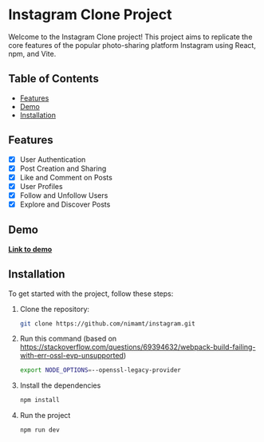 # Instagram Clone Project

Welcome to the Instagram Clone project! This project aims to replicate the core features of the popular photo-sharing platform Instagram using React, npm, and Vite. 

## Table of Contents

- [Features](#features)
- [Demo](#demo)
- [Installation](#installation)

## Features

- [x] User Authentication
- [x] Post Creation and Sharing
- [x] Like and Comment on Posts
- [x] User Profiles
- [x] Follow and Unfollow Users
- [x] Explore and Discover Posts

## Demo

**[Link to demo](https://nimamt.github.io/instagram/)**

## Installation

To get started with the project, follow these steps:

1. Clone the repository:

   ```bash
   git clone https://github.com/nimamt/instagram.git
   ```

2. Run this command (based on https://stackoverflow.com/questions/69394632/webpack-build-failing-with-err-ossl-evp-unsupported)

   ```bash
   export NODE_OPTIONS=--openssl-legacy-provider
   ```

3. Install the dependencies

   ```bash
   npm install
   ```
4. Run the project

   ```bash
   npm run dev
   ```
